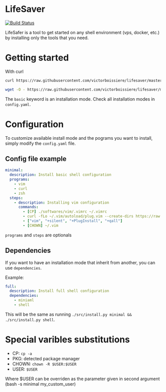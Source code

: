 # LifeSaver

[![Build Status](https://travis-ci.org/victorboissiere/lifesaver.svg?branch=master)](https://travis-ci.org/victorboissiere/lifesaver)

LifeSafer is a tool to get started on any shell environment (vps, docker, etc.)
by installing only the tools that you need.

# Getting started

With curl
```bash
curl https://raw.githubusercontent.com/victorboissiere/lifesaver/master/install.sh -fsSL | bash -s minimal $USER
```

```bash
wget -O - https://raw.githubusercontent.com/victorboissiere/lifesaver/master/install.sh | bash -s minimal $USER
```

The `basic` keyword is an installation mode. Check all installation modes
in `config.yaml`.

# Configuration

To customize available install mode and the pograms you want to install,
simply modify the `config.yaml` file.

## Config file example

```yaml
minimal:
  description: Install basic shell configuration
  programs:
    - vim
    - curl
    - zsh
  steps:
    - description: Installing vim configuration
      commands:
        - [CP] ./softwares/vim/.vimrc ~/.vimrc
        - curl -fLo ~/.vim/autoload/plug.vim --create-dirs https://raw.githubusercontent.com/junegunn/vim-plug/master/plug.vim
        - ["vim", "+silent", "+PlugInstall", "+qall"]
        - [CHOWN] ~/.vim
```

`programs` and `steps` are optionals

## Dependencies

If you want to have an installation mode that inherit from another, you can
use `dependencies`.

Example:

```yaml
full:
  description: Install full shell configuration
  dependencies:
    - miniaml
    - shell
```

This will be the same as running `./src/install.py minimal && ./src/install.py shell`.

# Special varibles substitutions

- CP: `cp -a`
- PKG: detected package manager
- CHOWN: `chown -R $USER:$USER`
- USER: `$USER`

Where $USER can be overriden as the parameter given in second argument (bash -s minimal my_custom_user)
